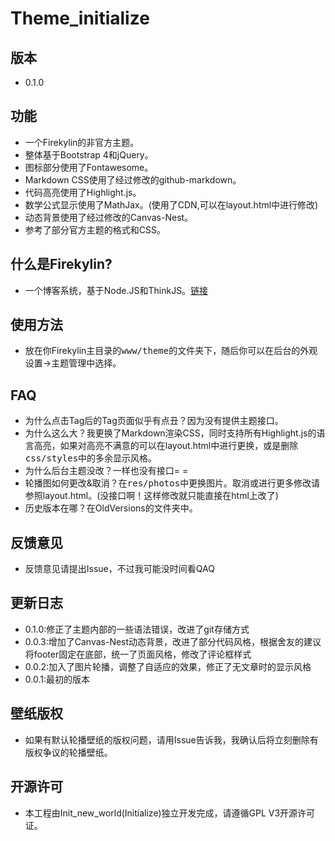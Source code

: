 # Theme_initialize
## 版本
* 0.1.0

## 功能
* 一个Firekylin的非官方主题。
* 整体基于Bootstrap 4和jQuery。
* 图标部分使用了Fontawesome。
* Markdown CSS使用了经过修改的github-markdown。
* 代码高亮使用了Highlight.js。
* 数学公式显示使用了MathJax。(使用了CDN,可以在layout.html中进行修改)
* 动态背景使用了经过修改的Canvas-Nest。
* 参考了部分官方主题的格式和CSS。

## 什么是Firekylin?
* 一个博客系统，基于Node.JS和ThinkJS。[链接](https://github.com/firekylin/firekylin)

## 使用方法
* 放在你Firekylin主目录的<kbd>www/theme</kbd>的文件夹下，随后你可以在后台的<kbd>外观设置</kbd>-><kbd>主题管理</kbd>中选择。

## FAQ
* 为什么点击Tag后的Tag页面似乎有点丑？因为没有提供主题接口。
* 为什么这么大？我更换了Markdown渲染CSS，同时支持所有Highlight.js的语言高亮，如果对高亮不满意的可以在layout.html中进行更换，或是删除<kbd>css/styles</kbd>中的多余显示风格。
* 为什么后台主题没改？一样也没有接口= =
* 轮播图如何更改&取消？在<kbd>res/photos</kbd>中更换图片。取消或进行更多修改请参照layout.html。(没接口啊！这样修改就只能直接在html上改了)
* 历史版本在哪？在OldVersions的文件夹中。

## 反馈意见
* 反馈意见请提出Issue，不过我可能没时间看QAQ

## 更新日志
* 0.1.0:修正了主题内部的一些语法错误，改进了git存储方式
* 0.0.3:增加了Canvas-Nest动态背景，改进了部分代码风格，根据舍友的建议将footer固定在底部，统一了页面风格，修改了评论框样式
* 0.0.2:加入了图片轮播，调整了自适应的效果，修正了无文章时的显示风格
* 0.0.1:最初的版本

## 壁纸版权
* 如果有默认轮播壁纸的版权问题，请用Issue告诉我，我确认后将立刻删除有版权争议的轮播壁纸。

## 开源许可
* 本工程由Init_new_world(Initialize)独立开发完成，请遵循GPL V3开源许可证。
